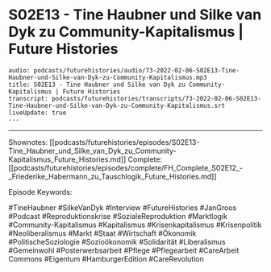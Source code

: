 # S02E13 - Tine Haubner und Silke van Dyk zu Community-Kapitalismus | Future Histories

```audio-note
audio: podcasts/futurehistories/audio/73-2022-02-06-S02E13-Tine-Haubner-und-Silke-van-Dyk-zu-Community-Kapitalismus.mp3
title: S02E13 - Tine Haubner und Silke van Dyk zu Community-Kapitalismus | Future Histories
transcript: podcasts/futurehistories/transcripts/73-2022-02-06-S02E13-Tine-Haubner-und-Silke-van-Dyk-zu-Community-Kapitalismus.srt
liveUpdate: true
---

```
---

Shownotes: [[podcasts/futurehistories/episodes/S02E13-Tine_Haubner_und_Silke_van_Dyk_zu_Community-Kapitalismus_Future_Histories.md]]
Complete: [[podcasts/futurehistories/episodes/complete/FH_Complete_S02E12_-_Friederike_Habermann_zu_Tauschlogik_Future_Histories.md]]


Episode Keywords:

#TineHaubner #SilkeVanDyk #Interview #FutureHistories #JanGroos #Podcast #Reproduktionskrise #SozialeReproduktion #Marktlogik #Community-Kapitalismus #Kapitalismus #Krisenkapitalismus #Krisenpolitik #Neoliberalismus #Markt #Staat #Wirtschaft #Ökonomik #PolitischeSoziologie #Sozioökonomik #Solidarität #Liberalismus #Gemeinwohl #Posterwerbsarbeit #Pflege #Pflegearbeit #CareArbeit Commons #Eigentum #HamburgerEdition #CareRevolution
